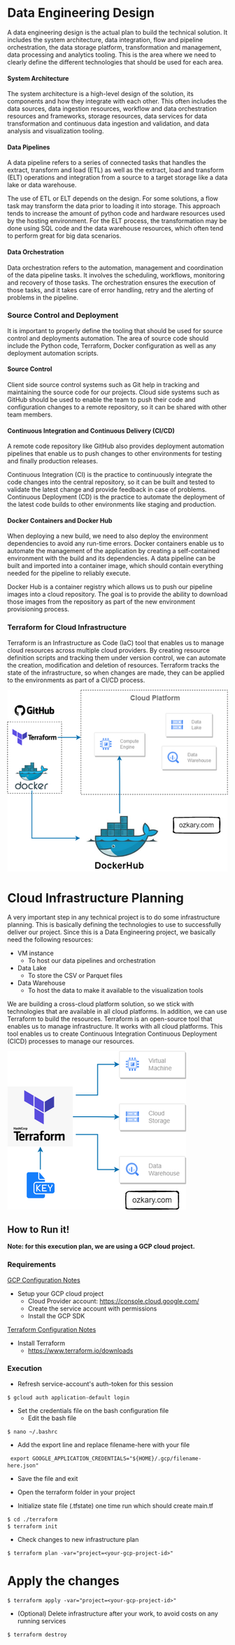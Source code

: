 
# Data Engineering Design

A data engineering design is the actual plan to build the technical solution. It includes the system architecture, data integration, flow and pipeline orchestration, the data storage platform, transformation and management, data processing and analytics tooling. This is the area where we need to clearly define the different technologies that should be used for each area. 

#### System Architecture

The system architecture is a high-level design of the solution, its components and how they integrate with each other. This often includes the data sources, data ingestion resources, workflow and data orchestration resources and frameworks, storage resources, data services for data transformation and continuous data ingestion and validation, and data analysis and visualization tooling.

#### Data Pipelines 

A data pipeline refers to a series of connected tasks that handles the extract, transform and load (ETL) as well as the extract, load and transform (ELT)  operations and integration from a source to a target storage like a data lake or data warehouse. 

The use of ETL or ELT depends on the design. For some solutions, a flow task may transform the data prior to loading it into storage. This approach tends to increase the amount of python code and hardware resources used by the hosting environment. For the ELT process, the transformation may be done using SQL code and the data warehouse resources, which often tend to perform great for big data scenarios.

#### Data Orchestration

Data orchestration refers to the automation, management and coordination of the data pipeline tasks. It involves the scheduling, workflows, monitoring and recovery of those tasks. The orchestration ensures the execution of those tasks, and it takes care of error handling, retry and the alerting of problems in the pipeline.

### Source Control and Deployment

It is important to properly define the tooling that should be used for source control and deployments automation. The area of source code should include the Python code, Terraform, Docker configuration as well as any deployment automation scripts.

#### Source Control

Client side source control systems such as Git help in tracking and maintaining the source code for our projects. Cloud side systems such as GitHub should be used to enable the team to push their code and configuration changes to a remote repository, so it can be shared with other team members.

#### Continuous Integration and Continuous Delivery (CI/CD)

 A remote code repository like GitHub also provides deployment automation pipelines that enable us to push changes to other environments for testing and finally production releases.  

Continuous Integration (CI) is the practice to continuously integrate the code changes into the central repository, so it can be built and tested to validate the latest change and provide feedback in case of problems. Continuous Deployment (CD) is the practice to automate the deployment of the latest code builds to other environments like staging and production.

#### Docker Containers and Docker Hub

When deploying a new build, we need to also deploy the environment dependencies to avoid any run-time errors. Docker containers enable us to automate the management of the application by creating a self-contained environment with the build and its dependencies. A data pipeline can be built and imported into a container image, which should contain everything needed for the pipeline to reliably execute.

Docker Hub is a container registry which allows us to push our pipeline images into a cloud repository. The goal is to provide the ability to download those images from the repository as part of the new environment provisioning process.

### Terraform for Cloud Infrastructure

Terraform is an Infrastructure as Code (IaC) tool that enables us to manage cloud resources across multiple cloud providers. By creating resource definition scripts and tracking them under version control, we can automate the creation, modification and deletion of resources. Terraform tracks the state of the infrastructure, so when changes are made, they can be applied to the environments as part of a CI/CD process. 

![ozkary-data-engineering-design-planning-docker-terraform](../images/ozkary-data-engineering-design-terraform-docker.png "Data Engineering Process Fundamentals- Design and Planning Docker Terraform")

# Cloud Infrastructure Planning

A very important step in any technical project is to do some infrastructure planning. This is basically defining the technologies to use to successfully deliver our project. Since this is a Data Engineering project, we basically need the following resources:

- VM instance
    - To host our data pipelines and orchestration
- Data Lake 
    - To store the CSV or Parquet files
- Data Warehouse
  - To host the data to make it available to the visualization tools
      
We are building a cross-cloud platform solution, so we stick with technologies that are available in all cloud platforms. In addition, we can use Terraform to build the resources. Terraform is an open-source tool that enables us to manage infrastructure. It works with all cloud platforms. This tool enables us to create Continuous Integration Continuous Deployment (CICD) processes to manage our resources.

<img src="../images/data-engineering-terraform.png" alt="ozkary terraform"/>

## How to Run it!

**Note: for this execution plan, we are using a GCP cloud project.**

### Requirements

<a target="_gcp" href="https://github.com/ozkary/data-engineering-mta-turnstile/wiki/Google-Cloud-Configuration-Notes">GCP Configuration Notes</a>

- Setup your GCP cloud project 
  - Cloud Provider account: https://console.cloud.google.com/
  - Create the service account with permissions   
  - Install the GCP SDK

<a target="_terraform" href="https://github.com/ozkary/data-engineering-mta-turnstile/wiki/Terraform-Configuration">Terraform Configuration Notes</a>

- Install Terraform
  - https://www.terraform.io/downloads


### Execution

- Refresh service-account's auth-token for this session
```
$ gcloud auth application-default login

```

- Set the credentials file on the bash configuration file
  - Edit the bash file

```
$ nano ~/.bashrc
```

- Add the export line and replace filename-here with your file
``` 
 export GOOGLE_APPLICATION_CREDENTIALS="${HOME}/.gcp/filename-here.json"
 ```
- Save the file and exit

- Open the terraform folder in your project

- Initialize state file (.tfstate) one time run which should create main.tf
```
$ cd ./terraform
$ terraform init
```
-  Check changes to new infrastructure plan
```  
$ terraform plan -var="project=<your-gcp-project-id>"
```

# Apply the changes
```
$ terraform apply -var="project=<your-gcp-project-id>"
```

- (Optional) Delete infrastructure after your work, to avoid costs on any running services

```
$ terraform destroy
```



